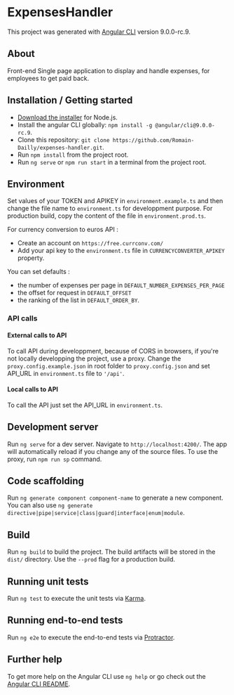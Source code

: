 # ExpensesHandler

This project was generated with [Angular CLI](https://github.com/angular/angular-cli) version 9.0.0-rc.9.

## About

Front-end Single page application to display and handle expenses, for employees to get paid back.

## Installation / Getting started

* [Download the installer](https://nodejs.org/) for Node.js.
* Install the angular CLI globally: `npm install -g @angular/cli@9.0.0-rc.9`.
* Clone this repository: `git clone https://github.com/Romain-Dailly/expenses-handler.git`.
* Run `npm install` from the project root.
* Run `ng serve` or `npm run start` in a terminal from the project root.

## Environment

Set values of your TOKEN and APIKEY in `environment.example.ts` and then change the file name to `environment.ts` for developpment purpose.
For production build, copy the content of the file in `environment.prod.ts`.

For currency conversion to euros API : 
* Create an account on `https://free.currconv.com/`
* Add your api key to the `environment.ts` file in `CURRENCYCONVERTER_APIKEY` property.

You can set defaults : 
* the number of expenses per page in `DEFAULT_NUMBER_EXPENSES_PER_PAGE`
* the offset for request in `DEFAULT_OFFSET`
* the ranking of the list in `DEFAULT_ORDER_BY`.

### API calls

#### External calls to API
To call API during developpment, because of CORS in browsers, if you're not locally developping the project, use a proxy.
Change the `proxy.config.example.json` in root folder to `proxy.config.json` and set API_URL in `environment.ts` file to `'/api'`.

#### Local calls to API
To call the API just set the API_URL in `environment.ts`.


## Development server

Run `ng serve` for a dev server. Navigate to `http://localhost:4200/`. The app will automatically reload if you change any of the source files.
To use the proxy, run `npm run sp` command.

## Code scaffolding

Run `ng generate component component-name` to generate a new component. You can also use `ng generate directive|pipe|service|class|guard|interface|enum|module`.

## Build

Run `ng build` to build the project. The build artifacts will be stored in the `dist/` directory. Use the `--prod` flag for a production build.

## Running unit tests

Run `ng test` to execute the unit tests via [Karma](https://karma-runner.github.io).

## Running end-to-end tests

Run `ng e2e` to execute the end-to-end tests via [Protractor](http://www.protractortest.org/).

## Further help

To get more help on the Angular CLI use `ng help` or go check out the [Angular CLI README](https://github.com/angular/angular-cli/blob/master/README.md).
